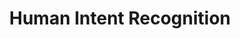 ---
title: "Human Intent Recognition"
layout: article
categories: blog
tags:
 - about
image:
 teaser: veida-teaser-400x250.png
 feature: veida-teaser-709x443.png 
 credit: "Brad Stimpson"
---